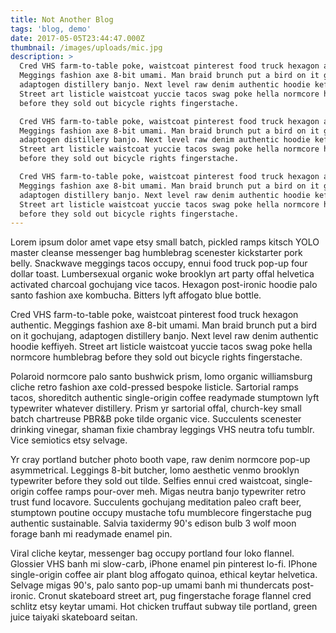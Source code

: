 ```yaml
---
title: Not Another Blog
tags: 'blog, demo'
date: 2017-05-05T23:44:47.000Z
thumbnail: /images/uploads/mic.jpg
description: >
  Cred VHS farm-to-table poke, waistcoat pinterest food truck hexagon authentic.
  Meggings fashion axe 8-bit umami. Man braid brunch put a bird on it gochujang,
  adaptogen distillery banjo. Next level raw denim authentic hoodie keffiyeh.
  Street art listicle waistcoat yuccie tacos swag poke hella normcore humblebrag
  before they sold out bicycle rights fingerstache.

  Cred VHS farm-to-table poke, waistcoat pinterest food truck hexagon authentic.
  Meggings fashion axe 8-bit umami. Man braid brunch put a bird on it gochujang,
  adaptogen distillery banjo. Next level raw denim authentic hoodie keffiyeh.
  Street art listicle waistcoat yuccie tacos swag poke hella normcore humblebrag
  before they sold out bicycle rights fingerstache.

  Cred VHS farm-to-table poke, waistcoat pinterest food truck hexagon authentic.
  Meggings fashion axe 8-bit umami. Man braid brunch put a bird on it gochujang,
  adaptogen distillery banjo. Next level raw denim authentic hoodie keffiyeh.
  Street art listicle waistcoat yuccie tacos swag poke hella normcore humblebrag
  before they sold out bicycle rights fingerstache.
---
```


Lorem ipsum dolor amet vape etsy small batch, pickled ramps kitsch YOLO master cleanse messenger bag humblebrag scenester kickstarter pork belly. Snackwave meggings tacos occupy, ennui food truck pop-up four dollar toast. Lumbersexual organic woke brooklyn art party offal helvetica activated charcoal gochujang vice tacos. Hexagon post-ironic hoodie palo santo fashion axe kombucha. Bitters lyft affogato blue bottle.

Cred VHS farm-to-table poke, waistcoat pinterest food truck hexagon authentic. Meggings fashion axe 8-bit umami. Man braid brunch put a bird on it gochujang, adaptogen distillery banjo. Next level raw denim authentic hoodie keffiyeh. Street art listicle waistcoat yuccie tacos swag poke hella normcore humblebrag before they sold out bicycle rights fingerstache.

Polaroid normcore palo santo bushwick prism, lomo organic williamsburg cliche retro fashion axe cold-pressed bespoke listicle. Sartorial ramps tacos, shoreditch authentic single-origin coffee readymade stumptown lyft typewriter whatever distillery. Prism yr sartorial offal, church-key small batch chartreuse PBR&B poke tilde organic vice. Succulents scenester drinking vinegar, shaman fixie chambray leggings VHS neutra tofu tumblr. Vice semiotics etsy selvage.

Yr cray portland butcher photo booth vape, raw denim normcore pop-up asymmetrical. Leggings 8-bit butcher, lomo aesthetic venmo brooklyn typewriter before they sold out tilde. Selfies ennui cred waistcoat, single-origin coffee ramps pour-over meh. Migas neutra banjo typewriter retro trust fund locavore. Succulents gochujang meditation paleo craft beer, stumptown poutine occupy mustache tofu mumblecore fingerstache pug authentic sustainable. Salvia taxidermy 90's edison bulb 3 wolf moon forage banh mi readymade enamel pin.

Viral cliche keytar, messenger bag occupy portland four loko flannel. Glossier VHS banh mi slow-carb, iPhone enamel pin pinterest lo-fi. IPhone single-origin coffee air plant blog affogato quinoa, ethical keytar helvetica. Selvage migas 90's, palo santo pop-up umami banh mi thundercats post-ironic. Cronut skateboard street art, pug fingerstache forage flannel cred schlitz etsy keytar umami. Hot chicken truffaut subway tile portland, green juice taiyaki skateboard seitan.
